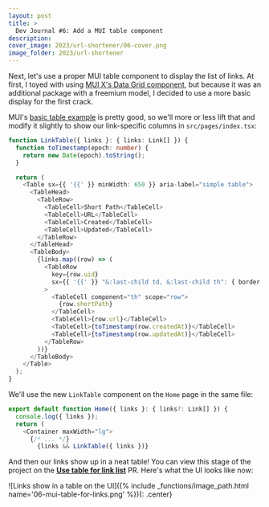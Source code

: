 ```yaml
---
layout: post
title: >
  Dev Journal #6: Add a MUI table component
description:
cover_image: 2023/url-shortener/06-cover.png
image_folder: 2023/url-shortener
---
```


Next, let's use a proper MUI table component to display the list of links. At first, I toyed with using [MUI X's Data Grid component][mui-data-grid], but because it was an additional package with a freemium model, I decided to use a more basic display for the first crack.

MUI's [basic table example][basic-table] is pretty good, so we'll more or less lift that and modify it slightly to show our link-specific columns in `src/pages/index.tsx`:

```ts
function LinkTable({ links }: { links: Link[] }) {
  function toTimestamp(epoch: number) {
    return new Date(epoch).toString();
  }

  return (
    <Table sx={{ '{{' }} minWidth: 650 }} aria-label="simple table">
      <TableHead>
        <TableRow>
          <TableCell>Short Path</TableCell>
          <TableCell>URL</TableCell>
          <TableCell>Created</TableCell>
          <TableCell>Updated</TableCell>
        </TableRow>
      </TableHead>
      <TableBody>
        {links.map((row) => (
          <TableRow
            key={row.uid}
            sx={{ '{{' }} "&:last-child td, &:last-child th": { border: 0 } }}
          >
            <TableCell component="th" scope="row">
              {row.shortPath}
            </TableCell>
            <TableCell>{row.url}</TableCell>
            <TableCell>{toTimestamp(row.createdAt)}</TableCell>
            <TableCell>{toTimestamp(row.updatedAt)}</TableCell>
          </TableRow>
        ))}
      </TableBody>
    </Table>
  );
}
```

We'll use the new `LinkTable` component on the `Home` page in the same file:

```ts
export default function Home({ links }: { links?: Link[] }) {
  console.log({ links });
  return (
    <Container maxWidth="lg">
      {/* ... */}
        {links && LinkTable({ links })}
```

And then our links show up in a neat table! You can view this stage of the project on the [**Use table for link list**][pr-11] PR. Here's what the UI looks like now:

![Links show in a table on the UI]({% include _functions/image_path.html name='06-mui-table-for-links.png' %}){: .center}

[mui-data-grid]: https://mui.com/x/react-data-grid/
[basic-table]: https://mui.com/material-ui/react-table/#basic-table
[pr-11]: https://github.com/nickymarino/url-shortener/pull/11
